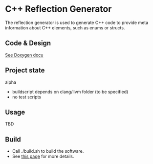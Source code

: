 ﻿# C++ Reflection Generator
The reflection generator is used to generate C++ code to provide meta information about C++ elements, such as enums or structs.

## Code & Design
[See Doxygen docu](TODO)

## Project state
alpha
 * buildscript depends on clang/llvm folder (to be specified)
 * no test scripts

## Usage
TBD

## Build
* Call ./build.sh to build the software.
* See [this page](doc/BUILD.md) for more details.
